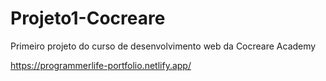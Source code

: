 # Projeto1-Cocreare
Primeiro projeto do curso de desenvolvimento web da Cocreare Academy

https://programmerlife-portfolio.netlify.app/
